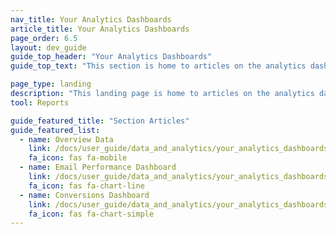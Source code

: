 ```yaml
---
nav_title: Your Analytics Dashboards
article_title: Your Analytics Dashboards
page_order: 6.5
layout: dev_guide
guide_top_header: "Your Analytics Dashboards"
guide_top_text: "This section is home to articles on the analytics dashboards available within Braze."

page_type: landing
description: "This landing page is home to articles on the analytics dashboards available within Braze."
tool: Reports

guide_featured_title: "Section Articles"
guide_featured_list:
  - name: Overview Data
    link: /docs/user_guide/data_and_analytics/your_analytics_dashboards/understanding_your_app_usage_data/
    fa_icon: fas fa-mobile
  - name: Email Performance Dashboard
    link: /docs/user_guide/data_and_analytics/your_analytics_dashboards/email_performance_dashboard/
    fa_icon: fas fa-chart-line
  - name: Conversions Dashboard
    link: /docs/user_guide/data_and_analytics/your_analytics_dashboards/conversions_dashboard/
    fa_icon: fas fa-chart-simple
---
```

<br><br>